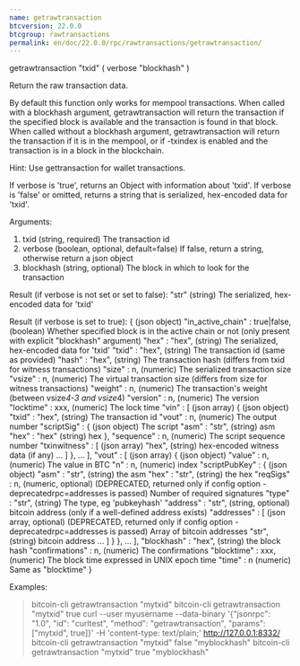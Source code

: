 ```yaml
---
name: getrawtransaction
btcversion: 22.0.0
btcgroup: rawtransactions
permalink: en/doc/22.0.0/rpc/rawtransactions/getrawtransaction/
---
```


getrawtransaction "txid" ( verbose "blockhash" )

Return the raw transaction data.

By default this function only works for mempool transactions. When called with a blockhash
argument, getrawtransaction will return the transaction if the specified block is available and
the transaction is found in that block. When called without a blockhash argument, getrawtransaction
will return the transaction if it is in the mempool, or if -txindex is enabled and the transaction
is in a block in the blockchain.

Hint: Use gettransaction for wallet transactions.

If verbose is 'true', returns an Object with information about 'txid'.
If verbose is 'false' or omitted, returns a string that is serialized, hex-encoded data for 'txid'.

Arguments:
1. txid         (string, required) The transaction id
2. verbose      (boolean, optional, default=false) If false, return a string, otherwise return a json object
3. blockhash    (string, optional) The block in which to look for the transaction

Result (if verbose is not set or set to false):
"str"    (string) The serialized, hex-encoded data for 'txid'

Result (if verbose is set to true):
{                                    (json object)
  "in_active_chain" : true|false,    (boolean) Whether specified block is in the active chain or not (only present with explicit "blockhash" argument)
  "hex" : "hex",                     (string) The serialized, hex-encoded data for 'txid'
  "txid" : "hex",                    (string) The transaction id (same as provided)
  "hash" : "hex",                    (string) The transaction hash (differs from txid for witness transactions)
  "size" : n,                        (numeric) The serialized transaction size
  "vsize" : n,                       (numeric) The virtual transaction size (differs from size for witness transactions)
  "weight" : n,                      (numeric) The transaction's weight (between vsize*4-3 and vsize*4)
  "version" : n,                     (numeric) The version
  "locktime" : xxx,                  (numeric) The lock time
  "vin" : [                          (json array)
    {                                (json object)
      "txid" : "hex",                (string) The transaction id
      "vout" : n,                    (numeric) The output number
      "scriptSig" : {                (json object) The script
        "asm" : "str",               (string) asm
        "hex" : "hex"                (string) hex
      },
      "sequence" : n,                (numeric) The script sequence number
      "txinwitness" : [              (json array)
        "hex",                       (string) hex-encoded witness data (if any)
        ...
      ]
    },
    ...
  ],
  "vout" : [                         (json array)
    {                                (json object)
      "value" : n,                   (numeric) The value in BTC
      "n" : n,                       (numeric) index
      "scriptPubKey" : {             (json object)
        "asm" : "str",               (string) the asm
        "hex" : "str",               (string) the hex
        "reqSigs" : n,               (numeric, optional) (DEPRECATED, returned only if config option -deprecatedrpc=addresses is passed) Number of required signatures
        "type" : "str",              (string) The type, eg 'pubkeyhash'
        "address" : "str",           (string, optional) bitcoin address (only if a well-defined address exists)
        "addresses" : [              (json array, optional) (DEPRECATED, returned only if config option -deprecatedrpc=addresses is passed) Array of bitcoin addresses
          "str",                     (string) bitcoin address
          ...
        ]
      }
    },
    ...
  ],
  "blockhash" : "hex",               (string) the block hash
  "confirmations" : n,               (numeric) The confirmations
  "blocktime" : xxx,                 (numeric) The block time expressed in UNIX epoch time
  "time" : n                         (numeric) Same as "blocktime"
}

Examples:
> bitcoin-cli getrawtransaction "mytxid"
> bitcoin-cli getrawtransaction "mytxid" true
> curl --user myusername --data-binary '{"jsonrpc": "1.0", "id": "curltest", "method": "getrawtransaction", "params": ["mytxid", true]}' -H 'content-type: text/plain;' http://127.0.0.1:8332/
> bitcoin-cli getrawtransaction "mytxid" false "myblockhash"
> bitcoin-cli getrawtransaction "mytxid" true "myblockhash"



